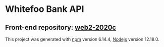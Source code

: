 
# Whitefoo Bank API

## Front-end repository: [web2-2020c](https://github.com/ktt45678/web2-2020c)

This project was generated with [npm](https://github.com/npm/npm) version 6.14.4, [Nodejs](https://github.com/nodejs/node) version 12.18.0.
